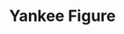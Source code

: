 --- 
title: "Yankee Figure"
publishdate: "2019-5-4T16:48:46+02:00"
src: "https://365manga.net/manga/yankee-figure"
image: "https://data.365manga.net/images/thumbnails/19498-yankee-figure.jpg"
description: "Figurine otaku Hitsuji Yamashita gets bullied. Tough girl Sakura Sakurai beats the [email protected]#* out of anyone that pisses her off and in ch.1 she ends up beating the hell out of the bullies because they were disturbing her sleep. Anyway when she turns to Hitsuji, she ends up putting him in a leg lock because he forgot to thank her. She stops and then realizes who he was. A black…"
---